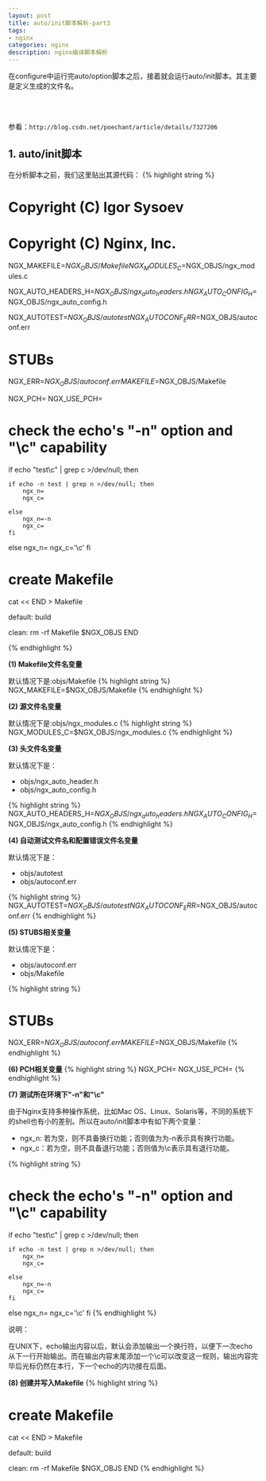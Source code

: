 ```yaml
---
layout: post
title: auto/init脚本解析-part3
tags:
- nginx
categories: nginx
description: nginx编译脚本解析
---
```


在configure中运行完auto/option脚本之后，接着就会运行auto/init脚本。其主要是定义生成的文件名。

<br />
<br />


<!-- more -->

参看：```http://blog.csdn.net/poechant/article/details/7327206```

## 1. auto/init脚本

在分析脚本之前，我们这里贴出其源代码：
{% highlight string %}

# Copyright (C) Igor Sysoev
# Copyright (C) Nginx, Inc.


NGX_MAKEFILE=$NGX_OBJS/Makefile
NGX_MODULES_C=$NGX_OBJS/ngx_modules.c

NGX_AUTO_HEADERS_H=$NGX_OBJS/ngx_auto_headers.h
NGX_AUTO_CONFIG_H=$NGX_OBJS/ngx_auto_config.h

NGX_AUTOTEST=$NGX_OBJS/autotest
NGX_AUTOCONF_ERR=$NGX_OBJS/autoconf.err

# STUBs
NGX_ERR=$NGX_OBJS/autoconf.err
MAKEFILE=$NGX_OBJS/Makefile


NGX_PCH=
NGX_USE_PCH=


# check the echo's "-n" option and "\c" capability

if echo "test\c" | grep c >/dev/null; then

    if echo -n test | grep n >/dev/null; then
        ngx_n=
        ngx_c=

    else
        ngx_n=-n
        ngx_c=
    fi

else
    ngx_n=
    ngx_c='\c'
fi


# create Makefile

cat << END > Makefile

default:	build

clean:
	rm -rf Makefile $NGX_OBJS
END

{% endhighlight %}


**(1) Makefile文件名变量**

默认情况下是:objs/Makefile
{% highlight string %}
NGX_MAKEFILE=$NGX_OBJS/Makefile
{% endhighlight %}

**(2) 源文件名变量**

默认情况下是:objs/ngx_modules.c
{% highlight string %}
NGX_MODULES_C=$NGX_OBJS/ngx_modules.c
{% endhighlight %}

**(3) 头文件名变量**

默认情况下是：
* objs/ngx_auto_header.h
* objs/ngx_auto_config.h

{% highlight string %}
NGX_AUTO_HEADERS_H=$NGX_OBJS/ngx_auto_headers.h
NGX_AUTO_CONFIG_H=$NGX_OBJS/ngx_auto_config.h
{% endhighlight %}


**(4) 自动测试文件名和配置错误文件名变量**

默认情况下是：
* objs/autotest
* objs/autoconf.err

{% highlight string %}
NGX_AUTOTEST=$NGX_OBJS/autotest
NGX_AUTOCONF_ERR=$NGX_OBJS/autoconf.err
{% endhighlight %}


**(5) STUBS相关变量**

默认情况下是：
* objs/autoconf.err
* objs/Makefile

{% highlight string %}
# STUBs
NGX_ERR=$NGX_OBJS/autoconf.err
MAKEFILE=$NGX_OBJS/Makefile
{% endhighlight %}


**(6) PCH相关变量**
{% highlight string %}
NGX_PCH=
NGX_USE_PCH=
{% endhighlight %}

**(7) 测试所在环境下"-n"和"\c"**

由于Nginx支持多种操作系统，比如Mac OS、Linux、Solaris等，不同的系统下的shell也有小的差别。所以在auto/init脚本中有如下两个变量：
* ngx_n: 若为空，则不具备换行功能；否则值为为-n表示具有换行功能。
* ngx_c：若为空，则不具备退行功能；否则值为\c表示具有退行功能。

{% highlight string %}
# check the echo's "-n" option and "\c" capability

if echo "test\c" | grep c >/dev/null; then

    if echo -n test | grep n >/dev/null; then
        ngx_n=
        ngx_c=

    else
        ngx_n=-n
        ngx_c=
    fi

else
    ngx_n=
    ngx_c='\c'
fi
{% endhighlight %}

说明：

在UNIX下，echo输出内容以后，默认会添加输出一个换行符，以便下一次echo从下一行开始输出。而在输出内容末尾添加一个\c可以改变这一规则，输出内容完毕后光标仍然在本行，下一个echo的内功接在后面。



**(8) 创建并写入Makefile**
{% highlight string %}
# create Makefile

cat << END > Makefile

default:	build

clean:
	rm -rf Makefile $NGX_OBJS
END
{% endhighlight %}


<br />
<br />
<br />

